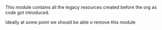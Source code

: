 This module contains all the legacy resources created before the org as code got
introduced.

Ideally at some point we should be able o remove this module
